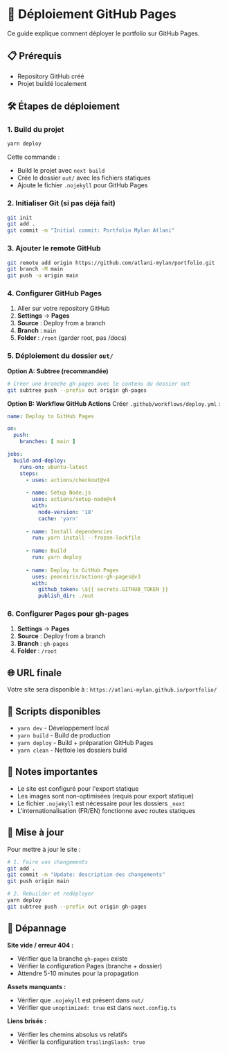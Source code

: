 # 🚀 Déploiement GitHub Pages

Ce guide explique comment déployer le portfolio sur GitHub Pages.

## 📋 Prérequis

- Repository GitHub créé
- Projet buildé localement

## 🛠️ Étapes de déploiement

### 1. Build du projet
```bash
yarn deploy
```
Cette commande :
- Build le projet avec `next build`
- Crée le dossier `out/` avec les fichiers statiques
- Ajoute le fichier `.nojekyll` pour GitHub Pages

### 2. Initialiser Git (si pas déjà fait)
```bash
git init
git add .
git commit -m "Initial commit: Portfolio Mylan Atlani"
```

### 3. Ajouter le remote GitHub
```bash
git remote add origin https://github.com/atlani-mylan/portfolio.git
git branch -M main
git push -u origin main
```

### 4. Configurer GitHub Pages

1. Aller sur votre repository GitHub
2. **Settings** → **Pages**
3. **Source** : Deploy from a branch
4. **Branch** : `main`
5. **Folder** : `/root` (garder root, pas /docs)

### 5. Déploiement du dossier `out/`

**Option A: Subtree (recommandée)**
```bash
# Créer une branche gh-pages avec le contenu du dossier out
git subtree push --prefix out origin gh-pages
```

**Option B: Workflow GitHub Actions**
Créer `.github/workflows/deploy.yml` :
```yaml
name: Deploy to GitHub Pages

on:
  push:
    branches: [ main ]

jobs:
  build-and-deploy:
    runs-on: ubuntu-latest
    steps:
      - uses: actions/checkout@v4
      
      - name: Setup Node.js
        uses: actions/setup-node@v4
        with:
          node-version: '18'
          cache: 'yarn'
          
      - name: Install dependencies
        run: yarn install --frozen-lockfile
        
      - name: Build
        run: yarn deploy
        
      - name: Deploy to GitHub Pages
        uses: peaceiris/actions-gh-pages@v3
        with:
          github_token: \${{ secrets.GITHUB_TOKEN }}
          publish_dir: ./out
```

### 6. Configurer Pages pour gh-pages
1. **Settings** → **Pages**
2. **Source** : Deploy from a branch
3. **Branch** : `gh-pages`
4. **Folder** : `/root`

## 🌐 URL finale
Votre site sera disponible à :
`https://atlani-mylan.github.io/portfolio/`

## 🔧 Scripts disponibles

- `yarn dev` - Développement local
- `yarn build` - Build de production
- `yarn deploy` - Build + préparation GitHub Pages
- `yarn clean` - Nettoie les dossiers build

## 📝 Notes importantes

- Le site est configuré pour l'export statique
- Les images sont non-optimisées (requis pour export statique)
- Le fichier `.nojekyll` est nécessaire pour les dossiers `_next`
- L'internationalisation (FR/EN) fonctionne avec routes statiques

## 🔄 Mise à jour

Pour mettre à jour le site :
```bash
# 1. Faire vos changements
git add .
git commit -m "Update: description des changements"
git push origin main

# 2. Rebuilder et redéployer
yarn deploy
git subtree push --prefix out origin gh-pages
```

## 🚨 Dépannage

**Site vide / erreur 404 :**
- Vérifier que la branche `gh-pages` existe
- Vérifier la configuration Pages (branche + dossier)
- Attendre 5-10 minutes pour la propagation

**Assets manquants :**
- Vérifier que `.nojekyll` est présent dans `out/`
- Vérifier que `unoptimized: true` est dans `next.config.ts`

**Liens brisés :**
- Vérifier les chemins absolus vs relatifs
- Vérifier la configuration `trailingSlash: true` 
